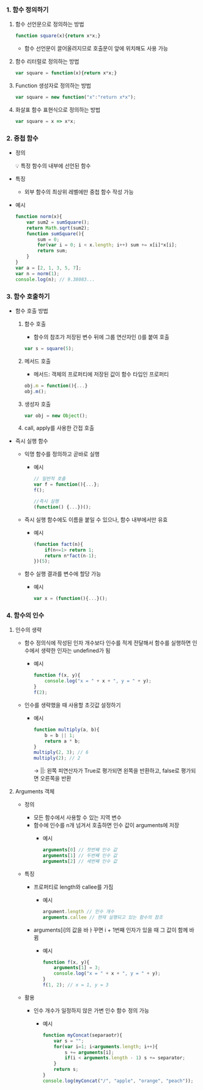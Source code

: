 ### 1. 함수 정의하기

1. 함수 선언문으로 정의하는 방법
    
    ```jsx
    function square(x){return x*x;}
    ```
    
    - 함수 선언문이 끌어올려지므로 호출문이 앞에 위치해도 사용 가능
2. 함수 리터럴로 정의하는 방법
    
    ```jsx
    var square = function(x){return x*x;}
    ```
    
3. Function 생성자로 정의하는 방법
    
    ```jsx
    var square = new function("x":"return x*x");
    ```
    
4. 화살표 함수 표현식으로 정의하는 방법
    
    ```jsx
    var square = x => x*x;
    ```
    

### 2. 중첩 함수

- 정의
    
    <aside>
    💡 특정 함수의 내부에 선언된 함수
    
    </aside>
    
- 특징
    - 외부 함수의 최상위 레벨에만 중첩 함수 작성 가능
- 예시
    
    ```jsx
    function norm(x){
    	var sum2 = sumSquare();
    	return Math.sqrt(sum2);
    	function sumSquare(){
    		sum = 0;
    		for(var i = 0; i < x.length; i++) sum += x[i]*x[i];
    		return sum;
    	}
    }
    var a = [2, 1, 3, 5, 7];
    var n = norm(1);
    console.log(n); // 9.38083...
    ```
    

### 3. 함수 호출하기

- 함수 호출 방법
    1. 함수 호출
        - 함수의 참조가 저장된 변수 뒤에 그룹 연산자인 ()를 붙여 호출
        
        ```jsx
        var s = square(5);
        ```
        
    2. 메서드 호출
        - 메서드: 객체의 프로퍼티에 저장된 값이 함수 타입인 프로퍼티
        
        ```jsx
        obj.m = function(){...}
        obj.m();
        ```
        
    3. 생성자 호출
        
        ```jsx
        var obj = new Object();
        ```
        
    4. call, apply를 사용한 간접 호출
- 즉시 실행 함수
    - 익명 함수를 정의하고 곧바로 실행
        - 예시
            
            ```jsx
            // 일반적 호출
            var f = function(){...};
            f();
            
            //즉시 실행
            (function() {...})();
            ```
            
    - 즉시 실행 함수에도 이름을 붙일 수 있으나, 함수 내부에서만 유효
        - 예시
            
            ```jsx
            (function fact(n){
            	if(n<=1> return 1;
            	return n*fact(n-1);
            })(5);
            ```
            
    - 함수 실행 결과를 변수에 할당 가능
        - 예시
            
            ```jsx
            var x = (function(){...}();
            ```
            

### 4. 함수의 인수

1. 인수의 생략
    - 함수 정의식에 작성된 인자 개수보다 인수를 적게 전달해서 함수를 실행하면 인수에서 생략한 인자는 undefined가 됨
        - 예시
            
            ```jsx
            function f(x, y){
            	console.log("x = " + x + ", y = " + y);
            }
            f(2);
            ```
            
    - 인수를 생략했을 때 사용할 초깃값 설정하기
        - 예시
            
            ```jsx
            function multiply(a, b){
            	b = b || 1;
            	return a * b;
            }
            multiply(2, 3); // 6
            multiply(2); // 2
            ```
            
            → ||: 왼쪽 피연산자가 True로 평가되면 왼쪽을 반환하고, false로 평가되면 오른쪽을 반환
            
2. Arguments 객체
    - 정의
        - 모든 함수에서 사용할 수 있는 지역 변수
        - 함수에 인수를 n개 넘겨서 호출하면 인수 값이 arguments에 저장
            - 예시
                
                ```jsx
                arguments[0] // 첫번째 인수 값
                arguments[1] // 두번째 인수 값
                arguments[2] // 세번째 인수 값
                ```
                
    - 특징
        - 프로퍼티로 length와 callee를 가짐
            - 예시
                
                ```jsx
                argument.length // 인수 개수
                arguments.callee // 현재 실행되고 있는 함수의 참조
                ```
                
        - arguments[i]의 값을 바ㅏ꾸면 i + 1번째 인자가 있을 때 그 값이 함께 바뀜
            - 예시
                
                ```jsx
                function f(x, y){
                	arguments[1] = 3;
                	console.log("x = " + x + ", y = " + y);
                }
                f(1, 2); // x = 1, y = 3
                ```
                
    - 활용
        - 인수 개수가 일정하지 않은 가변 인수 함수 정의 가능
            - 예시
                
                ```jsx
                function myConcat(separaotr){
                	var s = "";
                	for(var i=1; i<arguments.length; i++){
                		s += arguments[i];
                		if(i < arguments.length - 1) s += separator;
                	}
                	return s;
                }
                console.log(myConcat("/", "apple", "orange", "peach"));
                ```